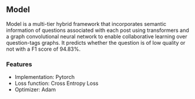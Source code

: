 ## Model

Model is a multi-tier hybrid framework that incorporates semantic information of questions associated with each post using transformers and a graph convolutional neural network to enable collaborative learning over question-tags graphs. It predicts whether the question is of low quality or not with a F1 score of 94.83%.

### Features
- Implementation: Pytorch
- Loss function: Cross Entropy Loss
- Optimizer: Adam

<!-- ### Architecture: -->
<!-- ![alt text](https://github.com/AnonymousSubmission2020/submission/blob/master/architecture.png) -->
